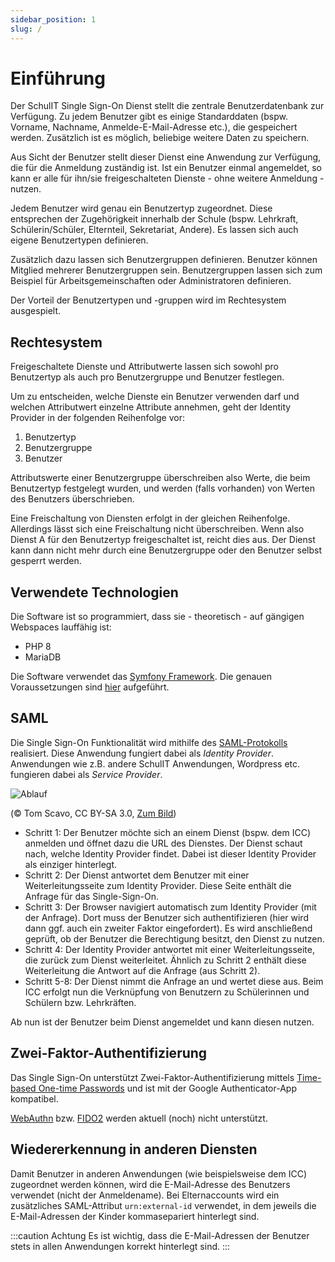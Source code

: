 ```yaml
---
sidebar_position: 1
slug: /
---
```


# Einführung

Der SchulIT Single Sign-On Dienst stellt die zentrale Benutzerdatenbank zur Verfügung. 
Zu jedem Benutzer gibt es einige Standarddaten (bspw. Vorname, Nachname, Anmelde-E-Mail-Adresse etc.),
die gespeichert werden. Zusätzlich ist es möglich, beliebige weitere Daten zu speichern.

Aus Sicht der Benutzer stellt dieser Dienst eine Anwendung zur Verfügung, die für die Anmeldung
zuständig ist. Ist ein Benutzer einmal angemeldet, so kann er alle für ihn/sie freigeschalteten
Dienste - ohne weitere Anmeldung - nutzen.

Jedem Benutzer wird genau ein Benutzertyp zugeordnet. Diese entsprechen der Zugehörigkeit innerhalb der Schule (bspw.
Lehrkraft, Schülerin/Schüler, Elternteil, Sekretariat, Andere). Es lassen sich auch eigene Benutzertypen definieren.

Zusätzlich dazu lassen sich Benutzergruppen definieren. Benutzer können Mitglied mehrerer Benutzergruppen sein. Benutzergruppen
lassen sich zum Beispiel für Arbeitsgemeinschaften oder Administratoren definieren.

Der Vorteil der Benutzertypen und -gruppen wird im Rechtesystem ausgespielt.

## Rechtesystem

Freigeschaltete Dienste und Attributwerte lassen sich sowohl pro Benutzertyp als auch pro Benutzergruppe und Benutzer festlegen.

Um zu entscheiden, welche Dienste ein Benutzer verwenden darf und welchen Attributwert einzelne Attribute annehmen, geht
der Identity Provider in der folgenden Reihenfolge vor:

1. Benutzertyp
2. Benutzergruppe
3. Benutzer

Attributswerte einer Benutzergruppe überschreiben also Werte, die beim Benutzertyp festgelegt wurden, und werden (falls
vorhanden) von Werten des Benutzers überschrieben.

Eine Freischaltung von Diensten erfolgt in der gleichen Reihenfolge. Allerdings lässt sich eine Freischaltung nicht überschreiben.
Wenn also Dienst A für den Benutzertyp freigeschaltet ist, reicht dies aus. Der Dienst kann dann nicht mehr durch eine
Benutzergruppe oder den Benutzer selbst gesperrt werden.

## Verwendete Technologien

Die Software ist so programmiert, dass sie - theoretisch - auf gängigen Webspaces lauffähig ist:

* PHP 8
* MariaDB

Die Software verwendet das [Symfony Framework](https://www.symfony.com). Die genauen Voraussetzungen
sind [hier](#) aufgeführt.

## SAML

Die Single Sign-On Funktionalität wird mithilfe des [SAML-Protokolls](https://de.wikipedia.org/wiki/Security_Assertion_Markup_Language)
realisiert. Diese Anwendung fungiert dabei als *Identity Provider*. Anwendungen wie z.B. andere SchulIT Anwendungen, Wordpress etc.
fungieren dabei als *Service Provider*.

![Ablauf](https://upload.wikimedia.org/wikipedia/commons/0/04/Saml2-browser-sso-redirect-post.png)

(© Tom Scavo, CC BY-SA 3.0, [Zum Bild](https://en.wikipedia.org/wiki/File:Saml2-browser-sso-redirect-post.png))

* Schritt 1: Der Benutzer möchte sich an einem Dienst (bspw. dem ICC) anmelden und öffnet dazu die URL des Dienstes.
   Der Dienst schaut nach, welche Identity Provider findet. Dabei ist dieser Identity Provider als einziger hinterlegt.
* Schritt 2: Der Dienst antwortet dem Benutzer mit einer Weiterleitungsseite zum Identity Provider.
   Diese Seite enthält die Anfrage für das Single-Sign-On. 
* Schritt 3: Der Browser navigiert automatisch zum Identity Provider (mit der Anfrage). Dort muss der Benutzer
   sich authentifizieren (hier wird dann ggf. auch ein zweiter Faktor eingefordert). 
   Es wird anschließend geprüft, ob der Benutzer die Berechtigung besitzt, den Dienst
   zu nutzen. 
* Schritt 4: Der Identity Provider antwortet mit einer Weiterleitungsseite, die zurück zum Dienst weiterleitet.
   Ähnlich zu Schritt 2 enthält diese Weiterleitung die Antwort auf die Anfrage (aus Schritt 2). 
* Schritt 5-8: Der Dienst nimmt die Anfrage an und wertet diese aus. Beim ICC erfolgt nun die Verknüpfung von Benutzern
   zu Schülerinnen und Schülern bzw. Lehrkräften.

Ab nun ist der Benutzer beim Dienst angemeldet und kann diesen nutzen.

## Zwei-Faktor-Authentifizierung

Das Single Sign-On unterstützt Zwei-Faktor-Authentifizierung mittels [Time-based One-time Passwords](https://de.wikipedia.org/wiki/Time-based_One-time_Password_Algorithmus)
und ist mit der Google Authenticator-App kompatibel.

[WebAuthn](https://de.wikipedia.org/wiki/WebAuthn) bzw. [FIDO2](https://de.wikipedia.org/wiki/FIDO2) werden aktuell (noch) nicht unterstützt.

## Wiedererkennung in anderen Diensten

Damit Benutzer in anderen Anwendungen (wie beispielsweise dem ICC) zugeordnet werden können, wird die E-Mail-Adresse
des Benutzers verwendet (nicht der Anmeldename). Bei Elternaccounts wird ein zusätzliches SAML-Attribut `urn:external-id` verwendet,
in dem jeweils die E-Mail-Adressen der Kinder kommasepariert hinterlegt sind.

:::caution Achtung
Es ist wichtig, dass die E-Mail-Adressen der Benutzer stets in allen Anwendungen korrekt hinterlegt sind.
:::
